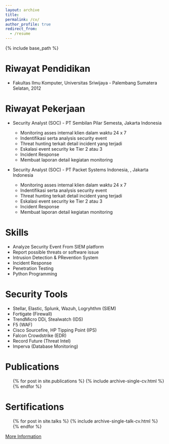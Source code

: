 ```yaml
---
layout: archive
title:
permalink: /cv/
author_profile: true
redirect_from:
  - /resume
---
```


{% include base_path %}

Riwayat Pendidikan 
======
* Fakultas Ilmu Komputer, Universitas Sriwijaya - Palembang Sumatera Selatan, 2012

Riwayat Pekerjaan 
======
* Security Analyst (SOC) - PT Sembilan Pilar Semesta, Jakarta Indonesia
  * Monitoring asses internal klien dalam waktu 24 x 7
  * Indentifikasi serta analysis security event
  * Threat hunting terkait detail incident yang terjadi
  * Eskalasi event security ke Tier 2 atau 3
  * Incident Response
  * Membuat laporan detail kegiatan monitoring 

* Security Analyst (SOC) - PT Packet Systems Indonesia, , Jakarta Indonesia
  * Monitoring asses internal klien dalam waktu 24 x 7
  * Indentifikasi serta analysis security event
  * Threat hunting terkait detail incident yang terjadi
  * Eskalasi event security ke Tier 2 atau 3
  * Incident Response
  * Membuat laporan detail kegiatan monitoring 
  
Skills
======
* Analyze Security Event From SIEM platform
* Report possible threats or software issue
* Intrusion Detection & PRevention System
* Incident Response
* Penetration Testing
* Python Programming

Security Tools
======
* Stellar, Elastic, Splunk, Wazuh, Logryhthm (SIEM)
* Fortigate (Firewall)
* TrendMicro DDi, Stealwatch (IDS)
* F5 (WAF)
* Cisco Sourcefire, HP Tipping Point (IPS)
* Falcon Crowdstrike (EDR)
* Record Future (Threat Intel)
* Imperva (Database Monitoring)

Publications
======
  <ul>{% for post in site.publications %}
    {% include archive-single-cv.html %}
  {% endfor %}</ul>
  
Sertifications
======
  <ul>{% for post in site.talks %}
    {% include archive-single-talk-cv.html %}
  {% endfor %}</ul>
  
[More Information]()
